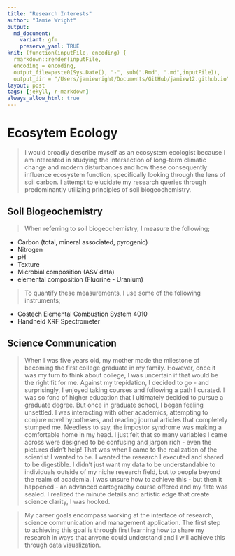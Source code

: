 ```yaml
---
title: "Research Interests"
author: "Jamie Wright"
output:
  md_document:
    variant: gfm
    preserve_yaml: TRUE
knit: (function(inputFile, encoding) {
  rmarkdown::render(inputFile, 
  encoding = encoding, 
  output_file=paste0(Sys.Date(), "-", sub(".Rmd", ".md",inputFile)), 
  output_dir = "/Users/jamiewright/Documents/GitHub/jamiew12.github.io") })
layout: post
tags: [jekyll, r-markdown]
always_allow_html: true
---
```


# Ecosytem Ecology

> I would broadly describe myself as an ecosystem ecologist because I am
> interested in studying the intersection of long-term climatic change
> and modern disturbances and how these consequently influence ecosystem
> function, specifically looking through the lens of soil carbon. I
> attempt to elucidate my research queries through predominantly
> utilizing principles of soil biogeochemistry.

## Soil Biogeochemistry

> When referring to soil biogeochemistry, I measure the following;

-   Carbon (total, mineral associated, pyrogenic)
-   Nitrogen
-   pH
-   Texture
-   Microbial composition (ASV data)
-   elemental composition (Fluorine - Uranium)

> To quantify these measurements, I use some of the following
> instruments;

-   Costech Elemental Combustion System 4010
-   Handheld XRF Spectrometer

## Science Communication

> When I was five years old, my mother made the milestone of becoming
> the first college graduate in my family. However, once it was my turn
> to think about college, I was uncertain if that would be the right fit
> for me. Against my trepidation, I decided to go - and surprisingly, I
> enjoyed taking courses and following a path I curated. I was so fond
> of higher education that I ultimately decided to pursue a graduate
> degree. But once in graduate school, I began feeling unsettled. I was
> interacting with other academics, attempting to conjure novel
> hypotheses, and reading journal articles that completely stumped me.
> Needless to say, the impostor syndrome was making a comfortable home
> in my head. I just felt that so many variables I came across were
> designed to be confusing and jargon rich - even the pictures didn’t
> help! That was when I came to the realization of the scientist I
> wanted to be. I wanted the research I executed and shared to be
> digestible. I didn’t just want my data to be understandable to
> individuals outside of my niche research field, but to people beyond
> the realm of academia. I was unsure how to achieve this - but then it
> happened - an advanced cartography course offered and my fate was
> sealed. I realized the minute details and artistic edge that create
> science clarity, I was hooked.

> My career goals encompass working at the interface of research,
> science communication and management application. The first step to
> achieving this goal is through first learning how to share my research
> in ways that anyone could understand and I will achieve this through
> data visualization.
